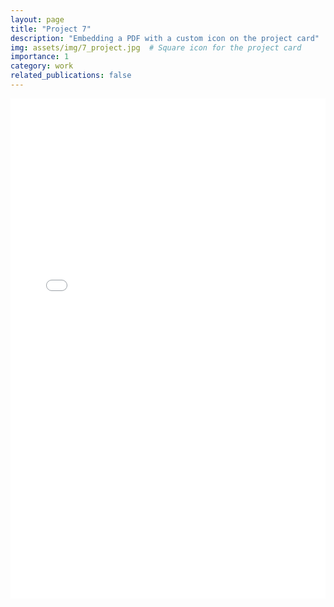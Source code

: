 ```yaml
---
layout: page
title: "Project 7"
description: "Embedding a PDF with a custom icon on the project card"
img: assets/img/7_project.jpg  # Square icon for the project card
importance: 1
category: work
related_publications: false
---
```


<!-- PDF embed -->
<iframe 
    src="/assets/files/7_project.pdf" 
    width="100%" 
    height="800px" 
    style="border: none;">
</iframe>
